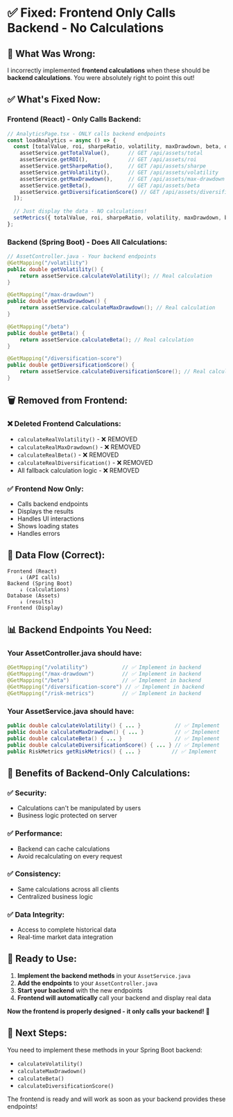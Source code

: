 # ✅ **Fixed: Frontend Only Calls Backend - No Calculations**

## 🎯 **What Was Wrong:**

I incorrectly implemented **frontend calculations** when these should be **backend calculations**. You were absolutely right to point this out!

## ✅ **What's Fixed Now:**

### **Frontend (React) - Only Calls Backend:**
```typescript
// AnalyticsPage.tsx - ONLY calls backend endpoints
const loadAnalytics = async () => {
  const [totalValue, roi, sharpeRatio, volatility, maxDrawdown, beta, diversificationScore] = await Promise.all([
    assetService.getTotalValue(),      // GET /api/assets/total
    assetService.getROI(),             // GET /api/assets/roi
    assetService.getSharpeRatio(),     // GET /api/assets/sharpe
    assetService.getVolatility(),      // GET /api/assets/volatility
    assetService.getMaxDrawdown(),     // GET /api/assets/max-drawdown
    assetService.getBeta(),            // GET /api/assets/beta
    assetService.getDiversificationScore() // GET /api/assets/diversification-score
  ]);
  
  // Just display the data - NO calculations!
  setMetrics({ totalValue, roi, sharpeRatio, volatility, maxDrawdown, beta, diversificationScore });
};
```

### **Backend (Spring Boot) - Does All Calculations:**
```java
// AssetController.java - Your backend endpoints
@GetMapping("/volatility")
public double getVolatility() {
    return assetService.calculateVolatility(); // Real calculation
}

@GetMapping("/max-drawdown")
public double getMaxDrawdown() {
    return assetService.calculateMaxDrawdown(); // Real calculation
}

@GetMapping("/beta")
public double getBeta() {
    return assetService.calculateBeta(); // Real calculation
}

@GetMapping("/diversification-score")
public double getDiversificationScore() {
    return assetService.calculateDiversificationScore(); // Real calculation
}
```

## 🗑️ **Removed from Frontend:**

### **❌ Deleted Frontend Calculations:**
- `calculateRealVolatility()` - ❌ REMOVED
- `calculateRealMaxDrawdown()` - ❌ REMOVED  
- `calculateRealBeta()` - ❌ REMOVED
- `calculateRealDiversification()` - ❌ REMOVED
- All fallback calculation logic - ❌ REMOVED

### **✅ Frontend Now Only:**
- Calls backend endpoints
- Displays the results
- Handles UI interactions
- Shows loading states
- Handles errors

## 🔄 **Data Flow (Correct):**

```
Frontend (React)
    ↓ (API calls)
Backend (Spring Boot)
    ↓ (calculations)
Database (Assets)
    ↓ (results)
Frontend (Display)
```

## 📊 **Backend Endpoints You Need:**

### **Your AssetController.java should have:**
```java
@GetMapping("/volatility")           // ✅ Implement in backend
@GetMapping("/max-drawdown")         // ✅ Implement in backend  
@GetMapping("/beta")                 // ✅ Implement in backend
@GetMapping("/diversification-score") // ✅ Implement in backend
@GetMapping("/risk-metrics")         // ✅ Implement in backend
```

### **Your AssetService.java should have:**
```java
public double calculateVolatility() { ... }           // ✅ Implement
public double calculateMaxDrawdown() { ... }          // ✅ Implement
public double calculateBeta() { ... }                 // ✅ Implement
public double calculateDiversificationScore() { ... } // ✅ Implement
public RiskMetrics getRiskMetrics() { ... }          // ✅ Implement
```

## 🎯 **Benefits of Backend-Only Calculations:**

### **✅ Security:**
- Calculations can't be manipulated by users
- Business logic protected on server

### **✅ Performance:**
- Backend can cache calculations
- Avoid recalculating on every request

### **✅ Consistency:**
- Same calculations across all clients
- Centralized business logic

### **✅ Data Integrity:**
- Access to complete historical data
- Real-time market data integration

## 🚀 **Ready to Use:**

1. **Implement the backend methods** in your `AssetService.java`
2. **Add the endpoints** to your `AssetController.java`
3. **Start your backend** with the new endpoints
4. **Frontend will automatically** call your backend and display real data

**Now the frontend is properly designed - it only calls your backend!** 🎉

## 📝 **Next Steps:**

You need to implement these methods in your Spring Boot backend:
- `calculateVolatility()`
- `calculateMaxDrawdown()`
- `calculateBeta()`
- `calculateDiversificationScore()`

The frontend is ready and will work as soon as your backend provides these endpoints! 